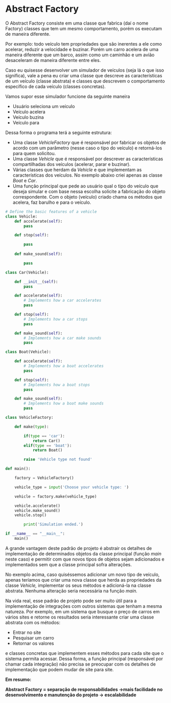 # Abstract Factory

O Abstract Factory consiste em uma classe que fabrica (daí o nome Factory) classes que tem um mesmo comportamento, porém os executam de maneira diferente. 

Por exemplo: todo veículo tem propriedades que são inerentes a ele como acelerar, reduzir a velocidade e buzinar. Porém um carro acelera de uma maneira diferente que um barco, assim como um caminhão e um avião desaceleram de maneira diferente entre eles. 

Caso eu quisesse desenvolver um simulador de veículos (seja lá o que isso significa), vale a pena eu criar uma classe que descreve as características de um veículo (classe abstrata) e classes que descrevem o comportamento específico de cada veículo (classes concretas). 

Vamos supor esse simulador funcione da seguinte maneira

- Usuário seleciona um veículo
- Veículo acelera
- Veículo buzina
- Veículo para

Dessa forma o programa terá a seguinte estrutura:

- Uma classe *VehicleFactory* que é responsável por fabricar os objetos de acordo com um parâmetro (nesse caso o tipo do veículo) e retorná-los para quem solicitou.
- Uma classe *Vehicle* que é responsável por descrever as características compartilhadas dos veículos (acelerar, parar e buzinar).
- Várias classes que herdam da *Vehicle* e que implementam as características dos veículos. No exemplo abaixo criei apenas as classe *Boat* e *Car*.
- Uma função principal que pede ao usuário qual o tipo do veículo que deseja simular e com base nessa escolha solicite a fabricação do objeto correspondente. Com o objeto (veículo) criado chama os métodos que acelera, faz barulho e para o veículo.

```python
# Define the basic features of a vehicle
class Vehicle:
    def accelerate(self):
        pass

    def stop(self):

        pass
    
    def make_sound(self):

        pass

class Car(Vehicle):

    def __init__(self):
        pass

    def accelerate(self):
        # Implements how a car accelerates
        pass

    def stop(self):
        # Implements how a car stops
        pass

    def make_sound(self):
        # Implements how a car make sounds
        pass

class Boat(Vehicle):

    def accelerate(self):
        # Implements how a boat accelerates
        pass

    def stop(self):
        # Implements how a boat stops
        pass

    def make_sound(self):
        # Implements how a boat make sounds
        pass

class VehicleFactory:

    def make(type):

        if(type == 'car'):
            return Car()
        elif(type == 'boat'):
            return Boat()

        raise 'Vehicle type not found'

def main():

    factory = VehicleFactory()

    vehicle_type = input('Choose your vehicle type: ')

    vehicle = factory.make(vehicle_type)

    vehicle.accelerate()
    vehicle.make_sound()
    vehicle.stop()

		print('Simulation ended.')

if __name__ == "__main__":
    main()
```

A grande vantagem deste padrão de projeto é abstrair os detalhes de implementação de determinados objetos da classe principal (função *main* neste caso) e permitir com que novos tipos de objetos sejam adicionados e implementados sem que a classe principal sofra alterações. 

No exemplo acima, caso quiséssemos adicionar um novo tipo de veículo, apenas teríamos que criar uma nova classe que herda as propriedades da classe *Vehicle,* implementar os seus métodos e adicioná-la na classe abstrata. Nenhuma alteração seria necessária na função *main.* 

Na vida real, esse padrão de projeto pode ser muito útil para a implementação de integrações com outros sistemas que tenham a mesma natureza. Por exemplo, em um sistema que busque o preço de carros em vários sites e retorne os resultados seria interessante criar uma classe abstrata com os métodos:

- Entrar no site
- Pesquisar um carro
- Retornar os valores

e classes concretas que implementem esses métodos para cada site que o sistema permita acessar. Dessa forma, a função principal (responsável por chamar cada integração) não precisa se preocupar com os detalhes de implementação que podem mudar de site para site. 

**Em resumo:** 

**Abstract Factory = separação de responsabilidades →mais facilidade no desenvolvimento e manutenção do projeto → escalabilidade**